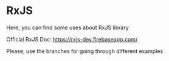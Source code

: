 # RxJS
Here, you can find some uses about RxJS library

Official RxJS Doc: https://rxjs-dev.firebaseapp.com/

Please, use the branches for going through different examples

